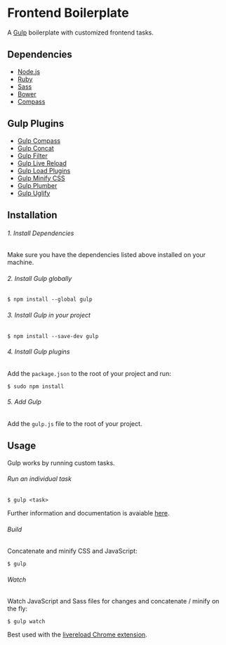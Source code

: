 # Frontend Boilerplate

A [Gulp](http://gulpjs.com/) boilerplate with customized frontend tasks.

## Dependencies

- [Node.js](https://nodejs.org/)
- [Ruby](https://www.ruby-lang.org/en/)
- [Sass](http://sass-lang.com/)
- [Bower](http://bower.io/)
- [Compass](http://compass-style.org/)

## Gulp Plugins

- [Gulp Compass](https://www.npmjs.com/package/gulp-compass)
- [Gulp Concat](https://www.npmjs.com/package/gulp-concat)
- [Gulp Filter](https://www.npmjs.com/package/gulp-filter)
- [Gulp Live Reload](https://www.npmjs.com/package/gulp-livereload)
- [Gulp Load Plugins](https://www.npmjs.com/package/gulp-load-plugins)
- [Gulp Minify CSS](https://www.npmjs.com/package/gulp-minify-css)
- [Gulp Plumber](https://www.npmjs.com/package/gulp-plumber)
- [Gulp Uglify](https://www.npmjs.com/package/gulp-uglify)

## Installation

###### 1. Install Dependencies

Make sure you have the dependencies listed above installed on your machine.

###### 2. Install Gulp globally

```
$ npm install --global gulp
```

###### 3. Install Gulp in your project

```
$ npm install --save-dev gulp
```

###### 4. Install Gulp plugins

Add the `package.json` to the root of your project and run:

```
$ sudo npm install
```

###### 5. Add Gulp 

Add the `gulp.js` file to the root of your project.

## Usage

Gulp works by running custom tasks.

###### Run an individual task

```
$ gulp <task>
```

Further information and documentation is avaiable [here](https://github.com/gulpjs/gulp/blob/master/docs/README.md).

###### Build

Concatenate and minify CSS and JavaScript:

```
$ gulp
```

###### Watch

Watch JavaScript and Sass files for changes and concatenate / minify on the fly:

```
$ gulp watch
```

Best used with the [livereload Chrome extension](https://chrome.google.com/webstore/detail/livereload/jnihajbhpnppcggbcgedagnkighmdlei).
